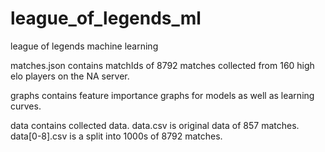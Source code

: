 # league_of_legends_ml
league of legends machine learning

matches.json contains matchIds of 8792 matches collected from 160 high elo players on the NA server.

graphs contains feature importance graphs for models as well as learning curves.

data contains collected data.
data.csv is original data of 857 matches.
data[0-8].csv is a split into 1000s of 8792 matches.

